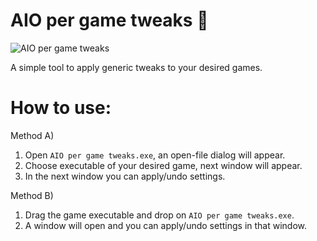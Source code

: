 # AIO per game tweaks 🚀

![AIO per game tweaks](https://imgur.com/iVUsp2m.png)

A simple tool to apply generic tweaks to your desired games.


# How to use:
Method A) 
1. Open `AIO per game tweaks.exe`, an open-file dialog will appear. 
2. Choose executable of your desired game, next window will appear.
3. In the next window you can apply/undo settings.

Method B)
1. Drag the game executable and drop on `AIO per game tweaks.exe`.
2. A window will open and you can apply/undo settings in that window.

